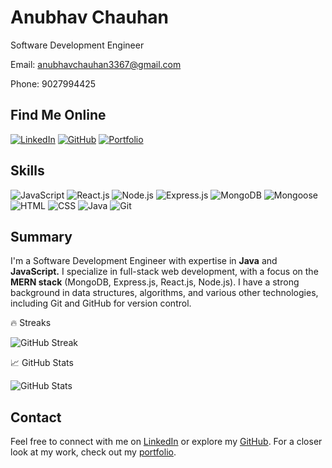 # Anubhav Chauhan
Software Development Engineer

Email: anubhavchauhan3367@gmail.com

Phone: 9027994425

## Find Me Online
[![LinkedIn](https://img.shields.io/badge/LinkedIn-0A66C2?logo=linkedin&logoColor=white)](https://www.linkedin.com/in/anubhavchauhan3367/)
[![GitHub](https://img.shields.io/badge/GitHub-181717?logo=github&logoColor=white)](https://github.com/Anubhav-Chauhan3367)
[![Portfolio](https://img.shields.io/badge/Portfolio-1A1014?logo=netlify&logoColor=white)](https://tubular-nougat-1a1014.netlify.app/)

## Skills
![JavaScript](https://img.shields.io/badge/JavaScript-F7DF1E?logo=javascript&logoColor=black)
![React.js](https://img.shields.io/badge/React-61DAFB?logo=react&logoColor=white)
![Node.js](https://img.shields.io/badge/Node.js-339933?logo=node.js&logoColor=white)
![Express.js](https://img.shields.io/badge/Express-000000?logo=express&logoColor=white)
![MongoDB](https://img.shields.io/badge/MongoDB-47A248?logo=mongodb&logoColor=white)
![Mongoose](https://img.shields.io/badge/Mongoose-880000?logo=mongoose&logoColor=white)
![HTML](https://img.shields.io/badge/HTML5-E34F26?logo=html5&logoColor=white)
![CSS](https://img.shields.io/badge/CSS3-1572B6?logo=css3&logoColor=white)
![Java](https://img.shields.io/badge/Java-007396?logo=java&logoColor=white)
![Git](https://img.shields.io/badge/Git-F05032?logo=git&logoColor=white)

## Summary
I'm a Software Development Engineer with expertise in **Java** and **JavaScript.** I specialize in full-stack web development, with a focus on the **MERN stack** (MongoDB, Express.js, React.js, Node.js). I have a strong background in data structures, algorithms, and various other technologies, including Git and GitHub for version control.

🔥 Streaks

![GitHub Streak](https://github-readme-streak-stats.herokuapp.com/?user=Anubhav-Chauhan3367)


📈 GitHub Stats

![GitHub Stats](https://github-readme-stats.vercel.app/api?username=Anubhav-Chauhan3367&show_icons=true&theme=radical)


## Contact
Feel free to connect with me on [LinkedIn](https://www.linkedin.com/in/anubhavchauhan3367/) or explore my [GitHub](https://github.com/Anubhav-Chauhan3367). For a closer look at my work, check out my [portfolio](https://tubular-nougat-1a1014.netlify.app/).
